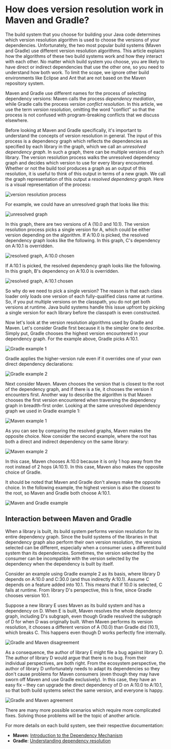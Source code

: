 # How does version resolution work in Maven and Gradle?

The build system that you choose for building your Java code determines which
version resolution algorithm is used to choose the versions of your
dependencies. Unfortunately, the two most popular build systems (Maven and
Gradle) use different version resolution algorithms. This article explains how
the algorithms of these two build systems work and how they interact with each
other. No matter which build system you choose, you are likely to have direct or
indirect dependencies that use the other one, so you need to understand how both
work. To limit the scope, we ignore other build environments like Eclipse and
Ant that are not based on the Maven repository system.

Maven and Gradle use different names for the process of selecting dependency
versions: Maven calls the process *dependency mediation*, while Gradle calls the
process *version conflict resolution*. In this article, we use the term *version
resolution*, omitting the word "conflict" so that the process is not confused
with program-breaking conflicts that we discuss elsewhere. 

Before looking at Maven and Gradle specifically, it's important to understand
the concepts of version resolution in general. The input of this process is a
dependency graph which reflects the dependencies as specified by each library in
the graph, which we call an *unresolved dependency graph*. In such a graph,
there can be multiple versions of each library. The version resolution process
walks the unresolved dependency graph and decides which version to use for every
library encountered. Whether or not the build tool produces a graph as an output
of this resolution, it is useful to think of this output in terms of a new
graph. We call the graph representation of this output a *resolved dependency
graph*. Here is a visual representation of the process:

<img src="assets/images/ddc-resolution-00.png" alt="version resolution process">

For example, we could have an unresolved graph that looks like this:

<img src="assets/images/ddc-resolution-01.png" alt="unresolved graph">

In this graph, there are two versions of A (10.0 and 10.1). The version
resolution process picks a single version for A, which could be either version
depending on the algorithm. If A:10.0 is picked, the resolved dependency graph
looks like the following. In this graph, C's dependency on A:10.1 is overridden.

<img src="assets/images/ddc-resolution-02.png" alt="resolved graph, A:10.0 chosen">

If A:10.1 is picked, the resolved dependency graph looks like the following. In
this graph, B's dependency on A:10.0 is overridden.

<img src="assets/images/ddc-resolution-03.png" alt="resolved graph, A:10.1 chosen">

So why do we need to pick a single version? The reason is that each class loader
only loads one version of each fully-qualified class name at runtime. So, if you
put multiple versions on the classpath, you do not get both versions at
runtime. Java build systems handle this issue upfront by picking a single
version for each library before the classpath is even constructed.

Now let's look at the version resolution algorithms used by Gradle and
Maven. Let's consider Gradle first because it is the simpler one to
describe. Simply put, Gradle chooses the highest version encountered in your
dependency graph. For the example above, Gradle picks A:10.1.

<img src="assets/images/ddc-resolution-04.png" alt="Gradle example 1">

Gradle applies the higher-version rule even if it overrides one of your own
direct dependency declarations:

<img src="assets/images/ddc-resolution-05.png" alt="Gradle example 2">

Next consider Maven. Maven chooses the version that is closest to the root of
the dependency graph, and if there is a tie, it chooses the version it
encounters first. Another way to describe the algorithm is that Maven chooses
the first version encountered when traversing the dependency graph in
breadth-first order. Looking at the same unresolved dependency graph we used
in Gradle example 1:

<img src="assets/images/ddc-resolution-06.png" alt="Maven example 1">

As you can see by comparing the resolved graphs, Maven makes the opposite
choice. Now consider the second example, where the root has both a direct and
indirect dependency on the same library:

<img src="assets/images/ddc-resolution-07.png" alt="Maven example 2">

In this case, Maven chooses A:10.0 because it is only 1 hop away from the root
instead of 2 hops (A:10.1). In this case, Maven also makes the opposite choice
of Gradle.

It should be noted that Maven and Gradle don't always make the opposite choice.
In the following example, the highest version is also the closest to the root,
so Maven and Gradle both choose A:10.1.

<img src="assets/images/ddc-resolution-07b.png" alt="Maven and Gradle example">

## Interaction between Maven and Gradle

When a library is built, its build system performs version resolution for its
entire dependency graph. Since the build systems of the libraries in that
dependency graph also perform their own version resolution, the versions
selected can be different, especially when a consumer uses a different build
system than its dependencies. Sometimes, the version selected by the consumer
can be incompatible with the version selected by the dependency when the
dependency is built by itself.

Consider an example using Gradle example 2 as its basis, where library D depends
on A:10.0 and C:30.0 (and thus indirectly A:10.1). Assume C depends on a feature
added into 10.1. This means that if 10.0 is selected, C fails at runtime. From
library D's perspective, this is fine, since Gradle chooses version 10.1.

Suppose a new library E uses Maven as its build system and has a dependency on
D. When E is built, Maven resolves the whole dependency graph, including D's
subgraph, even though Gradle resolved the subgraph of D for when D was
originally built. When Maven performs its version resolution, it chooses a
different version of A (10.0) than Gradle did (10.1), which breaks C. This
happens even though D works perfectly fine internally.

<img src="assets/images/ddc-resolution-08.png" alt="Gradle and Maven disagreement">

As a consequence, the author of library E might file a bug against library
D. The author of library D would argue that there is no bug. From their individual
perspectives, are both right. From the ecosystem perspective, the author of
library D unfortunately needs to adapt its dependencies so they don't cause
problems for Maven consumers (even though they may have sworn off Maven and use
Gradle exclusively). In this case, they have an easy fix – they can upgrade the
direct dependency of D on A:10.0 to A:10.1, so that both build systems select
the same version, and everyone is happy.

<img src="assets/images/ddc-resolution-09.png" alt="Gradle and Maven agreement">

There are many more possible scenarios which require more complicated
fixes. Solving those problems will be the topic of another article.

For more details on each build system, see their respective documentation:

- **Maven**: [Introduction to the Dependency Mechanism](http://maven.apache.org/guides/introduction/introduction-to-dependency-mechanism.html)
- **Gradle**: [Understanding dependency resolution](https://docs.gradle.org/current/userguide/dependency_resolution.html)
